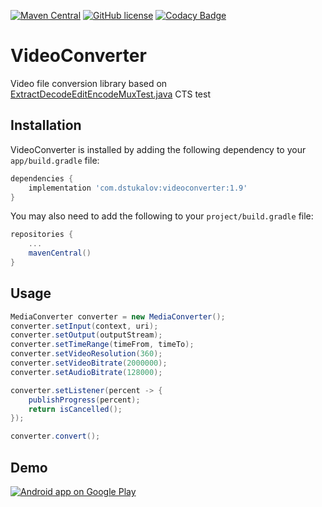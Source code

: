 [![Maven Central](https://maven-badges.herokuapp.com/maven-central/com.dstukalov/videoconverter/badge.svg)](https://maven-badges.herokuapp.com/maven-central/com.dstukalov/videoconverter)
[![GitHub license](https://img.shields.io/badge/license-Apache%202-brightgreen.svg)](https://raw.githubusercontent.com/dstukalov/VideoConverter/master/LICENSE)
[![Codacy Badge](https://api.codacy.com/project/badge/Grade/f4904c4356fd432c8e9edd85a5468c5c)](https://app.codacy.com/app/dstukalov/VideoConverter?utm_source=github.com&utm_medium=referral&utm_content=dstukalov/VideoConverter&utm_campaign=Badge_Grade_Dashboard)

# VideoConverter
Video file conversion library based on <a href="https://android.googlesource.com/platform/cts/+/jb-mr2-release/tests/tests/media/src/android/media/cts/ExtractDecodeEditEncodeMuxTest.java">ExtractDecodeEditEncodeMuxTest.java</a> CTS test

## Installation
VideoConverter is installed by adding the following dependency to your `app/build.gradle` file:
```groovy
dependencies {
    implementation 'com.dstukalov:videoconverter:1.9'
}
```
You may also need to add the following to your `project/build.gradle` file:
```groovy
repositories {
    ...
    mavenCentral()
}
```

## Usage
```java
MediaConverter converter = new MediaConverter();
converter.setInput(context, uri);
converter.setOutput(outputStream);
converter.setTimeRange(timeFrom, timeTo);
converter.setVideoResolution(360);
converter.setVideoBitrate(2000000);
converter.setAudioBitrate(128000);

converter.setListener(percent -> {
    publishProgress(percent);
    return isCancelled();
});

converter.convert();
```

## Demo
<a href="https://play.google.com/store/apps/details?id=com.dstukalov.videoconverter">
  <img alt="Android app on Google Play" src="https://developer.android.com/images/brand/en_app_rgb_wo_45.png" />
</a>
